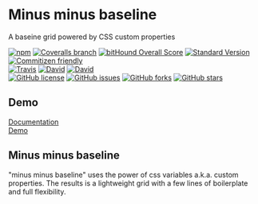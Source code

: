 # Minus minus baseline
A baseine grid powered by CSS custom properties

[![npm](https://img.shields.io/npm/v/minus-baseline.svg)](https://www.npmjs.com/package/minus-baseline)
[![Coveralls branch](https://img.shields.io/coveralls/pixelass/minus-baseline.svg)](https://coveralls.io/github/pixelass/minus-baseline)
[![bitHound Overall Score](https://www.bithound.io/github/pixelass/minus-baseline/badges/score.svg)](https://www.bithound.io/github/pixelass/minus-baseline)
[![Standard Version](https://img.shields.io/badge/release-standard%20version-brightgreen.svg)](https://github.com/conventional-changelog/standard-version)
[![Commitizen friendly](https://img.shields.io/badge/commitizen-friendly-brightgreen.svg)](http://commitizen.github.io/cz-cli/)  
[![Travis](https://img.shields.io/travis/pixelass/minus-baseline.svg)](https://travis-ci.org/pixelass/minus-baseline)
[![David](https://img.shields.io/david/pixelass/minus-baseline.svg)](https://david-dm.org/pixelass/minus-baseline)
[![David](https://img.shields.io/david/dev/pixelass/minus-baseline.svg)](https://david-dm.org/pixelass/minus-baseline#info=devDependencies&view=table)  
[![GitHub license](https://img.shields.io/github/license/pixelass/minus-baseline.svg)](https://github.com/pixelass/minus-baseline/blob/master/LICENSE)
[![GitHub issues](https://img.shields.io/github/issues/pixelass/minus-baseline.svg)](https://github.com/pixelass/minus-baseline/issues)
[![GitHub forks](https://img.shields.io/github/forks/pixelass/minus-baseline.svg)](https://github.com/pixelass/minus-baseline/network)
[![GitHub stars](https://img.shields.io/github/stars/pixelass/minus-baseline.svg)](https://github.com/pixelass/minus-baseline/stargazers)


## Demo
[Documentation](https://pixelass.github.io/minus-baseline/sass)  
[Demo](https://pixelass.github.io/minus-baseline/)  

## Minus minus baseline
"minus minus baseline" uses the power of css variables a.k.a. custom properties. 
The results is a lightweight grid with a few lines of boilerplate and full flexibility.
